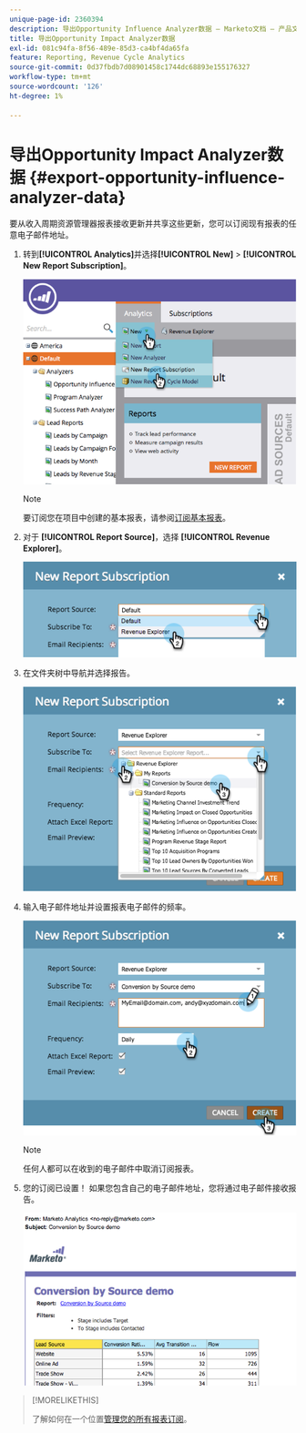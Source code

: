 ```yaml
---
unique-page-id: 2360394
description: 导出Opportunity Influence Analyzer数据 — Marketo文档 — 产品文档
title: 导出Opportunity Impact Analyzer数据
exl-id: 081c94fa-8f56-489e-85d3-ca4bf4da65fa
feature: Reporting, Revenue Cycle Analytics
source-git-commit: 0d37fbdb7d08901458c1744dc68893e155176327
workflow-type: tm+mt
source-wordcount: '126'
ht-degree: 1%

---
```


# 导出Opportunity Impact Analyzer数据 {#export-opportunity-influence-analyzer-data}

要从收入周期资源管理器报表接收更新并共享这些更新，您可以订阅现有报表的任意电子邮件地址。

1. 转到&#x200B;**[!UICONTROL Analytics]**&#x200B;并选择&#x200B;**[!UICONTROL New]** > **[!UICONTROL New Report Subscription]**。

   ![](assets/image2014-9-17-12-3a40-3a46.png)

   >[!NOTE]
   >
   >要订阅您在项目中创建的基本报表，请参阅[订阅基本报表](/help/marketo/product-docs/reporting/basic-reporting/report-subscriptions/subscribe-to-a-basic-report.md)。

1. 对于 **[!UICONTROL Report Source]**，选择 **[!UICONTROL Revenue Explorer]**。

   ![](assets/image2014-9-17-12-3a42-3a15.png)

1. 在文件夹树中导航并选择报告。

   ![](assets/image2014-9-17-12-3a42-3a24.png)

1. 输入电子邮件地址并设置报表电子邮件的频率。

   ![](assets/image2014-9-17-12-3a42-3a29.png)

   >[!NOTE]
   >
   >任何人都可以在收到的电子邮件中取消订阅报表。

1. 您的订阅已设置！ 如果您包含自己的电子邮件地址，您将通过电子邮件接收报告。

   ![](assets/image2014-9-17-12-3a42-3a53.png)

>[!MORELIKETHIS]
>
>了解如何在一个位置[管理您的所有报表订阅](/help/marketo/product-docs/reporting/basic-reporting/report-subscriptions/manage-report-subscriptions.md)。
